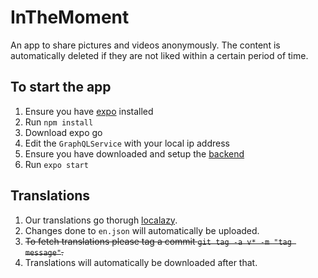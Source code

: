 # InTheMoment
An app to share pictures and videos anonymously. The content is automatically deleted if 
they are not liked within a certain period of time.
## To start the app
1. Ensure you have [expo](https://docs.expo.io/) installed
2. Run `npm install`
3. Download expo go
4. Edit the `GraphQLService` with your local ip address
5. Ensure you have downloaded and setup the [backend](https://github.com/ryoung2512/InTheMoment-Backend)
5. Run `expo start`

## Translations
1. Our translations go thorugh [localazy](https://localazy.com/).
2. Changes done to `en.json` will automatically be uploaded.
3. ~~To fetch translations please tag a commit `git tag -a v* -m "tag message"`.~~
4. Translations will automatically be downloaded after that.